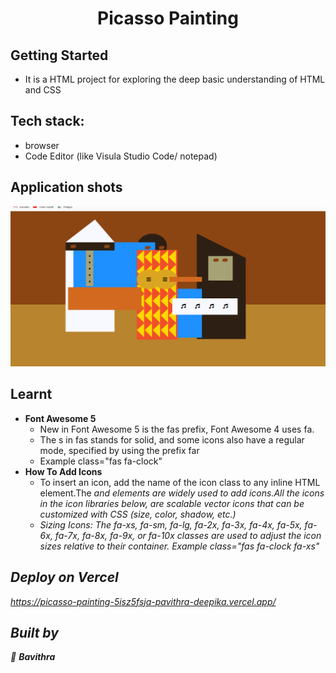 
<h1 align="center"> Picasso Painting  </h1>

## Getting Started

- It is a HTML project for exploring the deep basic understanding of HTML and CSS

## Tech stack:
- browser
- Code Editor (like Visula Studio Code/ notepad)

## Application shots
![image1](https://github.com/pavithra-deepika/picasso-painting/blob/master/iamge/iamge.png)

## Learnt
 - <strong> Font Awesome 5</strong>
    - New in Font Awesome 5 is the fas prefix, Font Awesome 4 uses fa.
    - The s in fas stands for solid, and some icons also have a regular mode, specified by using the prefix far
    - Example  class="fas fa-clock"
- <strong> How To Add Icons</strong>
    - To insert an icon, add the name of the icon class to any inline HTML element.The <i> and <span> elements are widely used to add icons.All the icons in the icon libraries below, are scalable vector icons that can be customized with CSS (size, color, shadow, etc.)
    - Sizing Icons: The fa-xs, fa-sm, fa-lg, fa-2x, fa-3x, fa-4x, fa-5x, fa-6x, fa-7x, fa-8x, fa-9x, or fa-10x classes are used to adjust the icon sizes relative to their container. Example  class="fas fa-clock fa-xs"



## Deploy on Vercel
https://picasso-painting-5isz5fsja-pavithra-deepika.vercel.app/


## Built by

👤 **Bavithra**








